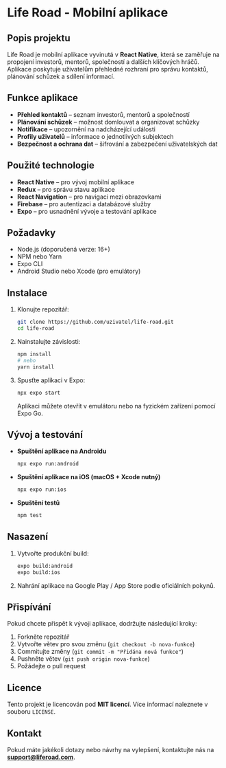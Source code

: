 # Life Road - Mobilní aplikace

## Popis projektu
Life Road je mobilní aplikace vyvinutá v **React Native**, která se zaměřuje na propojení investorů, mentorů, společností a dalších klíčových hráčů. Aplikace poskytuje uživatelům přehledné rozhraní pro správu kontaktů, plánování schůzek a sdílení informací.

## Funkce aplikace
- **Přehled kontaktů** – seznam investorů, mentorů a společností
- **Plánování schůzek** – možnost domlouvat a organizovat schůzky
- **Notifikace** – upozornění na nadcházející události
- **Profily uživatelů** – informace o jednotlivých subjektech
- **Bezpečnost a ochrana dat** – šifrování a zabezpečení uživatelských dat

## Použité technologie
- **React Native** – pro vývoj mobilní aplikace
- **Redux** – pro správu stavu aplikace
- **React Navigation** – pro navigaci mezi obrazovkami
- **Firebase** – pro autentizaci a databázové služby
- **Expo** – pro usnadnění vývoje a testování aplikace

## Požadavky
- Node.js (doporučená verze: 16+)
- NPM nebo Yarn
- Expo CLI
- Android Studio nebo Xcode (pro emulátory)

## Instalace
1. Klonujte repozitář:
   ```bash
   git clone https://github.com/uzivatel/life-road.git
   cd life-road
   ```
2. Nainstalujte závislosti:
   ```bash
   npm install
   # nebo
   yarn install
   ```
3. Spusťte aplikaci v Expo:
   ```bash
   npx expo start
   ```
   Aplikaci můžete otevřít v emulátoru nebo na fyzickém zařízení pomocí Expo Go.

## Vývoj a testování
- **Spuštění aplikace na Androidu**
  ```bash
  npx expo run:android
  ```
- **Spuštění aplikace na iOS (macOS + Xcode nutný)**
  ```bash
  npx expo run:ios
  ```
- **Spuštění testů**
  ```bash
  npm test
  ```

## Nasazení
1. Vytvořte produkční build:
   ```bash
   expo build:android
   expo build:ios
   ```
2. Nahrání aplikace na Google Play / App Store podle oficiálních pokynů.

## Přispívání
Pokud chcete přispět k vývoji aplikace, dodržujte následující kroky:
1. Forkněte repozitář
2. Vytvořte větev pro svou změnu (`git checkout -b nova-funkce`)
3. Commitujte změny (`git commit -m "Přidána nová funkce"`)
4. Pushněte větev (`git push origin nova-funkce`)
5. Požádejte o pull request

## Licence
Tento projekt je licencován pod **MIT licencí**. Více informací naleznete v souboru `LICENSE`.

## Kontakt
Pokud máte jakékoli dotazy nebo návrhy na vylepšení, kontaktujte nás na **support@liferoad.com**.

